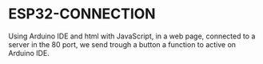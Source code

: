 # ESP32-CONNECTION
Using Arduino IDE and html with JavaScript, in a web page, connected to a server in the 80 port, we send trough a button a function to active on Arduino IDE.
